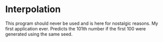 # Interpolation

This program should never be used and is here for nostalgic reasons. My first application ever.
Predicts the 101th number if the first 100 were generated using the same seed.
